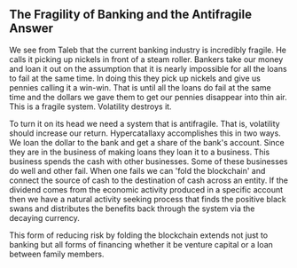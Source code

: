 ## The Fragility of Banking and the Antifragile Answer

We see from Taleb that the current banking industry is incredibly fragile. He calls it picking up nickels in front of a steam roller. Bankers take our money and loan it out on the assumption that it is nearly impossible for all the loans to fail at the same time. In doing this they pick up nickels and give us pennies calling it a win-win. That is until all the loans do fail at the same time and the dollars we gave them to get our pennies disappear into thin air. This is a fragile system. Volatility destroys it.

To turn it on its head we need a system that is antifragile. That is, volatility should increase our return. Hypercatallaxy accomplishes this in two ways. We loan the dollar to the bank and get a share of the bank's account. Since they are in the business of making loans they loan it to a business. This business spends the cash with other businesses. Some of these businesses do well and other fail. When one fails we can 'fold the blockchain' and connect the source of cash to the destination of cash across an entity. If the dividend comes from the economic activity produced in a specific account then we have a natural activity seeking process that finds the positive black swans and distributes the benefits back through the system via the decaying currency.

This form of reducing risk by folding the blockchain extends not just to banking but all forms of financing whether it be venture capital or a loan between family members.
